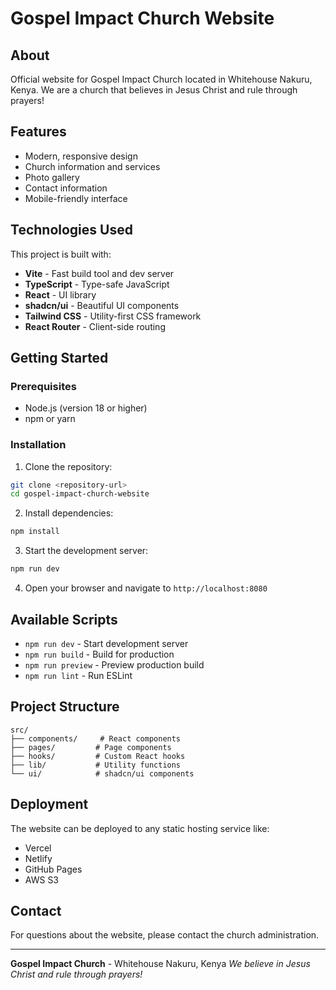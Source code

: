 # Gospel Impact Church Website

## About

Official website for Gospel Impact Church located in Whitehouse Nakuru, Kenya. We are a church that believes in Jesus Christ and rule through prayers!

## Features

- Modern, responsive design
- Church information and services
- Photo gallery
- Contact information
- Mobile-friendly interface

## Technologies Used

This project is built with:

- **Vite** - Fast build tool and dev server
- **TypeScript** - Type-safe JavaScript
- **React** - UI library
- **shadcn/ui** - Beautiful UI components
- **Tailwind CSS** - Utility-first CSS framework
- **React Router** - Client-side routing

## Getting Started

### Prerequisites

- Node.js (version 18 or higher)
- npm or yarn

### Installation

1. Clone the repository:
```bash
git clone <repository-url>
cd gospel-impact-church-website
```

2. Install dependencies:
```bash
npm install
```

3. Start the development server:
```bash
npm run dev
```

4. Open your browser and navigate to `http://localhost:8080`

## Available Scripts

- `npm run dev` - Start development server
- `npm run build` - Build for production
- `npm run preview` - Preview production build
- `npm run lint` - Run ESLint

## Project Structure

```
src/
├── components/     # React components
├── pages/         # Page components
├── hooks/         # Custom React hooks
├── lib/           # Utility functions
└── ui/            # shadcn/ui components
```

## Deployment

The website can be deployed to any static hosting service like:

- Vercel
- Netlify
- GitHub Pages
- AWS S3

## Contact

For questions about the website, please contact the church administration.

---

**Gospel Impact Church** - Whitehouse Nakuru, Kenya
*We believe in Jesus Christ and rule through prayers!*
